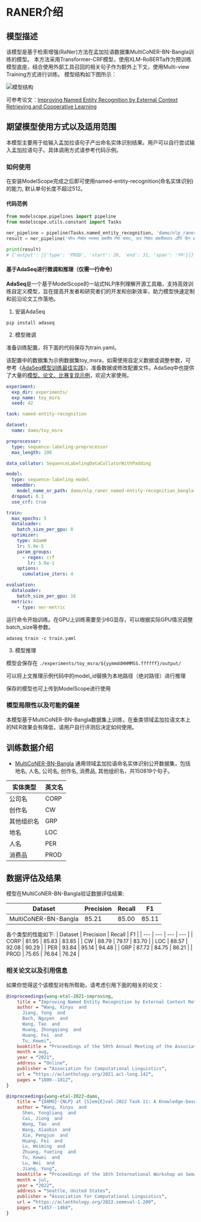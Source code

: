 
# RANER介绍

## 模型描述

该模型是基于检索增强(RaNer)方法在孟加拉语数据集MultiCoNER-BN-Bangla训练的模型。
本方法采用Transformer-CRF模型，使用XLM-RoBERTa作为预训练模型底座，结合使用外部工具召回的相关句子作为额外上下文，使用Multi-view Training方式进行训练。
模型结构如下图所示：

![模型结构](description/model_image.jpg)

可参考论文：[Improving Named Entity Recognition by External Context Retrieving and Cooperative Learning](https://aclanthology.org/2021.acl-long.142/)


## 期望模型使用方式以及适用范围
本模型主要用于给输入孟加拉语句子产出命名实体识别结果。用户可以自行尝试输入孟加拉语句子。具体调用方式请参考代码示例。

### 如何使用
在安装ModelScope完成之后即可使用named-entity-recognition(命名实体识别)的能力, 默认单句长度不超过512。

#### 代码范例
```python
from modelscope.pipelines import pipeline
from modelscope.utils.constant import Tasks

ner_pipeline = pipeline(Tasks.named_entity_recognition, 'damo/nlp_raner_named-entity-recognition_bangla-large-generic')
result = ner_pipeline('যদিও গির্জার সবসময় রাজকীয় পিউ থাকত, তবে গির্জায় রাজকীয়ভাবে এটিই ছিল প্রথম দেখা।')

print(result)
# {'output': [{'type': 'PROD', 'start': 28, 'end': 31, 'span': 'পিউ'}]}
```


#### 基于AdaSeq进行微调和推理（仅需一行命令）
**AdaSeq**是一个基于ModelScope的一站式NLP序列理解开源工具箱，支持高效训练自定义模型，旨在提高开发者和研究者们的开发和创新效率，助力模型快速定制和前沿论文工作落地。

1. 安装AdaSeq

```shell
pip install adaseq
```

2. 模型微调

准备训练配置，将下面的代码保存为train.yaml。

该配置中的数据集为示例数据集toy_msra，如需使用自定义数据或调整参数，可参考《[AdaSeq模型训练最佳实践](https://github.com/modelscope/AdaSeq/blob/master/docs/tutorials/training_a_model_zh.md)》，准备数据或修改配置文件。AdaSeq中也提供了大量的[模型、论文、比赛复现示例]([https://github.com/modelscope/AdaSeq/tree/master/examples](https://github.com/modelscope/AdaSeq/tree/master/examples))，欢迎大家使用。

```yaml
experiment:
  exp_dir: experiments/
  exp_name: toy_msra
  seed: 42

task: named-entity-recognition

dataset:
  name: damo/toy_msra

preprocessor:
  type: sequence-labeling-preprocessor
  max_length: 100

data_collator: SequenceLabelingDataCollatorWithPadding

model:
  type: sequence-labeling-model
  embedder:
    model_name_or_path: damo/nlp_raner_named-entity-recognition_bangla-large-generic
  dropout: 0.1
  use_crf: true

train:
  max_epochs: 5
  dataloader:
    batch_size_per_gpu: 8
  optimizer:
    type: AdamW
    lr: 5.0e-5
    param_groups:
      - regex: crf
        lr: 5.0e-1
    options:
      cumulative_iters: 4

evaluation:
  dataloader:
    batch_size_per_gpu: 16
  metrics:
    - type: ner-metric
```

运行命令开始训练。在GPU上训练需要至少6G显存，可以根据实际GPU情况调整batch_size等参数。

```shell
adaseq train -c train.yaml
```

3. 模型推理

模型会保存在 `./experiments/toy_msra/${yymmddHHMMSS.ffffff}/output/`

可以将上文推理示例代码中的model_id替换为本地路径（绝对路径）进行推理

保存的模型也可上传到ModelScope进行使用

### 模型局限性以及可能的偏差
本模型基于MultiCoNER-BN-Bangla数据集上训练，在垂类领域孟加拉语文本上的NER效果会有降低，请用户自行评测后决定如何使用。

## 训练数据介绍
- [MultiCoNER-BN-Bangla](https://www.amazon.science/publications/semeval-2022-task-11-multilingual-complex-named-entity-recognition-multiconer) 通用领域孟加拉语命名实体识别公开数据集，包括地名, 人名, 公司名, 创作名, 消费品, 其他组织名，共150819个句子。


| 实体类型 | 英文名 |
|--------|--------|
| 公司名 | CORP |
| 创作名 | CW |
| 其他组织名 | GRP |
| 地名 | LOC |
| 人名 | PER |
| 消费品 | PROD |

## 数据评估及结果
模型在MultiCoNER-BN-Bangla验证数据评估结果:

| Dataset | Precision | Recall | F1 |
| --- | --- | --- | --- |
| MultiCoNER-BN-Bangla | 85.21 | 85.00 | 85.11 |

各个类型的性能如下: 
| Dataset | Precision | Recall | F1 |
| --- | --- | --- | --- |
| CORP | 81.95 | 85.83 | 83.85 |
| CW | 88.79 | 79.17 | 83.70 |
| LOC | 88.57 | 92.08 | 90.29 |
| PER | 93.84 | 95.14 | 94.48 |
| GRP | 87.72 | 84.75 | 86.21 |
| PROD | 75.65 | 76.84 | 76.24 |

### 相关论文以及引用信息
如果你觉得这个该模型对有所帮助，请考虑引用下面的相关的论文：

```BibTeX
@inproceedings{wang-etal-2021-improving,
    title = "Improving Named Entity Recognition by External Context Retrieving and Cooperative Learning",
    author = "Wang, Xinyu  and
      Jiang, Yong  and
      Bach, Nguyen  and
      Wang, Tao  and
      Huang, Zhongqiang  and
      Huang, Fei  and
      Tu, Kewei",
    booktitle = "Proceedings of the 59th Annual Meeting of the Association for Computational Linguistics and the 11th International Joint Conference on Natural Language Processing (Volume 1: Long Papers)",
    month = aug,
    year = "2021",
    address = "Online",
    publisher = "Association for Computational Linguistics",
    url = "https://aclanthology.org/2021.acl-long.142",
    pages = "1800--1812",
}

@inproceedings{wang-etal-2022-damo,
    title = "{DAMO}-{NLP} at {S}em{E}val-2022 Task 11: A Knowledge-based System for Multilingual Named Entity Recognition",
    author = "Wang, Xinyu  and
      Shen, Yongliang  and
      Cai, Jiong  and
      Wang, Tao  and
      Wang, Xiaobin  and
      Xie, Pengjun  and
      Huang, Fei  and
      Lu, Weiming  and
      Zhuang, Yueting  and
      Tu, Kewei  and
      Lu, Wei  and
      Jiang, Yong",
    booktitle = "Proceedings of the 16th International Workshop on Semantic Evaluation (SemEval-2022)",
    month = jul,
    year = "2022",
    address = "Seattle, United States",
    publisher = "Association for Computational Linguistics",
    url = "https://aclanthology.org/2022.semeval-1.200",
    pages = "1457--1468",
}
```

